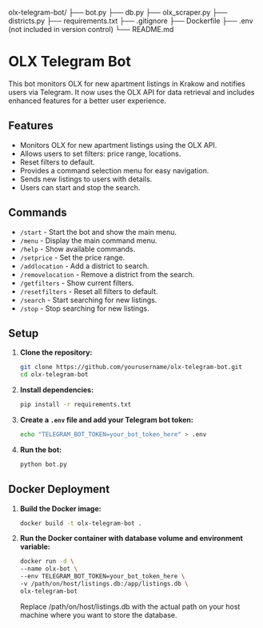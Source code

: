 olx-telegram-bot/
├── bot.py
├── db.py
├── olx_scraper.py
├── districts.py
├── requirements.txt
├── .gitignore
├── Dockerfile
├── .env (not included in version control)
└── README.md

# OLX Telegram Bot

This bot monitors OLX for new apartment listings in Krakow and notifies users via Telegram. It now uses the OLX API for data retrieval and includes enhanced features for a better user experience.

## Features

- Monitors OLX for new apartment listings using the OLX API.
- Allows users to set filters: price range, locations.
- Reset filters to default.
- Provides a command selection menu for easy navigation.
- Sends new listings to users with details.
- Users can start and stop the search.

## Commands

- `/start` - Start the bot and show the main menu.
- `/menu` - Display the main command menu.
- `/help` - Show available commands.
- `/setprice` - Set the price range.
- `/addlocation` - Add a district to search.
- `/removelocation` - Remove a district from the search.
- `/getfilters` - Show current filters.
- `/resetfilters` - Reset all filters to default.
- `/search` - Start searching for new listings.
- `/stop` - Stop searching for new listings.

## Setup

1. **Clone the repository:**

   ```bash
   git clone https://github.com/yourusername/olx-telegram-bot.git
   cd olx-telegram-bot
   ```

2. **Install dependencies:**

   ```bash
   pip install -r requirements.txt
   ```

3. **Create a `.env` file and add your Telegram bot token:**

   ```bash
   echo "TELEGRAM_BOT_TOKEN=your_bot_token_here" > .env
   ```

4. **Run the bot:**

   ```bash
   python bot.py
   ```

## Docker Deployment

1. **Build the Docker image:**

   ```bash
   docker build -t olx-telegram-bot .
   ```

2. **Run the Docker container with database volume and environment variable:**

   ```bash
   docker run -d \
   --name olx-bot \
   --env TELEGRAM_BOT_TOKEN=your_bot_token_here \
   -v /path/on/host/listings.db:/app/listings.db \
   olx-telegram-bot
   ```
   Replace /path/on/host/listings.db with the actual path on your host machine where you want to store the database.

